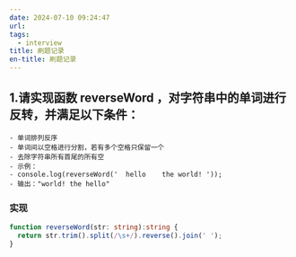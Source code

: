 ```yaml
---
date: 2024-07-10 09:24:47
url: 
tags: 
  - interview
title: 刷题记录
en-title: 刷题记录
---
```


## 1.请实现函数 reverseWord ，对字符串中的单词进行反转，并满足以下条件：
	- 单词排列反序
	- 单词间以空格进行分割，若有多个空格只保留一个
	- 去除字符串所有首尾的所有空
	- 示例：
	- console.log(reverseWord('  hello    the world! ')); 
	- 输出："world! the hello"

### 实现

```typeScript
function reverseWord(str: string):string {
  return str.trim().split(/\s+/).reverse().join(' ');
}

```



